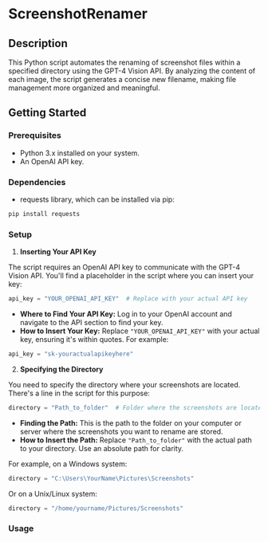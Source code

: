 
# ScreenshotRenamer

## Description

This Python script automates the renaming of screenshot files within a specified directory using the GPT-4 Vision API. By analyzing the content of each image, the script generates a concise new filename, making file management more organized and meaningful.

## Getting Started

### Prerequisites

- Python 3.x installed on your system.
- An OpenAI API key.

### Dependencies

- requests library, which can be installed via pip:

```bash
pip install requests
```

### Setup

1. **Inserting Your API Key**

The script requires an OpenAI API key to communicate with the GPT-4 Vision API. You'll find a placeholder in the script where you can insert your key:

```python
api_key = "YOUR_OPENAI_API_KEY"  # Replace with your actual API key
```

- **Where to Find Your API Key:** Log in to your OpenAI account and navigate to the API section to find your key.
- **How to Insert Your Key:** Replace `"YOUR_OPENAI_API_KEY"` with your actual key, ensuring it's within quotes. For example:

```python
api_key = "sk-youractualapikeyhere"
```

2. **Specifying the Directory**

You need to specify the directory where your screenshots are located. There's a line in the script for this purpose:

```python
directory = "Path_to_folder"  # Folder where the screenshots are located
```

- **Finding the Path:** This is the path to the folder on your computer or server where the screenshots you want to rename are stored.
- **How to Insert the Path:** Replace `"Path_to_folder"` with the actual path to your directory. Use an absolute path for clarity.

For example, on a Windows system:

```python
directory = "C:\Users\YourName\Pictures\Screenshots"
```

Or on a Unix/Linux system:

```python
directory = "/home/yourname/Pictures/Screenshots"
```

### Usage

